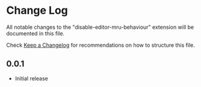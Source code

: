 # Change Log

All notable changes to the "disable-editor-mru-behaviour" extension will be documented in this file.

Check [Keep a Changelog](http://keepachangelog.com/) for recommendations on how to structure this file.

## 0.0.1

- Initial release
